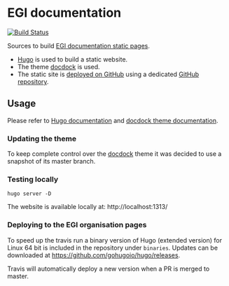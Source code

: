 # EGI documentation

[![Build Status](https://travis-ci.org/EGI-Foundation/documentation.svg?branch=master)](https://travis-ci.org/EGI-Foundation/documentation)

Sources to build [EGI documentation static pages](https://egi-foundation.github.io/).

* [Hugo](https://gohugo.io/) is used to build a static website.
* The theme [docdock](https://docdock.netlify.com/) is used.
* The static site is [deployed on GitHub](https://gohugo.io/hosting-and-deployment/hosting-on-github/) using a
  dedicated [GitHub repository](https://github.com/EGI-Foundation/EGI-Foundation.github.io).

## Usage

Please refer to [Hugo documentation](https://gohugo.io/documentation/) and
[docdock theme documentation](https://docdock.netlify.com/).

### Updating the theme

To keep complete control over the [docdock](https://docdock.netlify.com/) theme it was
decided to use a snapshot of its master branch.

### Testing locally

```console
hugo server -D
```

The website is available locally at: http://localhost:1313/

### Deploying to the EGI organisation pages

To speed up the travis run a binary version of Hugo (extended version) for
Linux 64 bit is included in the repository under `binaries`.
Updates can be downloaded at https://github.com/gohugoio/hugo/releases.

Travis will automatically deploy a new version when a PR is merged to master.

